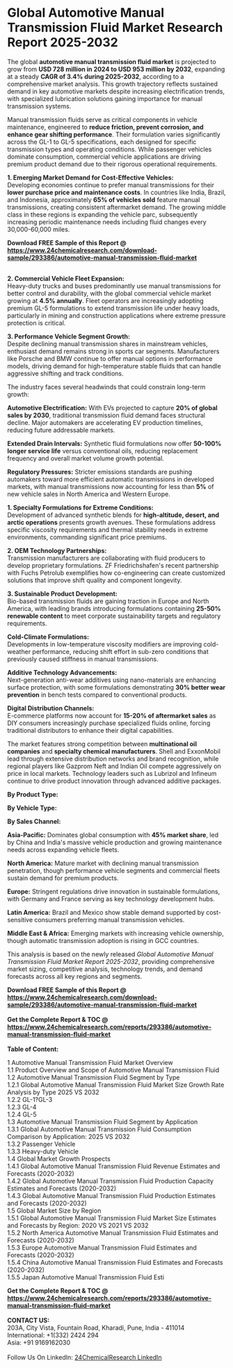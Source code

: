<h1>Global Automotive Manual Transmission Fluid Market Research Report 2025-2032</h1><p>The global <strong>automotive manual transmission fluid market</strong> is projected to grow from <strong>USD 728 million in 2024 to USD 953 million by 2032</strong>, expanding at a steady <strong>CAGR of 3.4% during 2025-2032</strong>, according to a comprehensive market analysis. This growth trajectory reflects sustained demand in key automotive markets despite increasing electrification trends, with specialized lubrication solutions gaining importance for manual transmission systems.</p><p>Manual transmission fluids serve as critical components in vehicle maintenance, engineered to <strong>reduce friction, prevent corrosion, and enhance gear shifting performance</strong>. Their formulation varies significantly across the GL-1 to GL-5 specifications, each designed for specific transmission types and operating conditions. While passenger vehicles dominate consumption, commercial vehicle applications are driving premium product demand due to their rigorous operational requirements.</p><p><strong>1. Emerging Market Demand for Cost-Effective Vehicles:</strong><br>
Developing economies continue to prefer manual transmissions for their <strong>lower purchase price and maintenance costs</strong>. In countries like India, Brazil, and Indonesia, approximately <strong>65% of vehicles sold</strong> feature manual transmissions, creating consistent aftermarket demand. The growing middle class in these regions is expanding the vehicle parc, subsequently increasing periodic maintenance needs including fluid changes every 30,000-60,000 miles.</p><div><b>Download FREE Sample of this Report @ 
            <a href="https://www.24chemicalresearch.com/download-sample/293386/automotive-manual-transmission-fluid-market">
            https://www.24chemicalresearch.com/download-sample/293386/automotive-manual-transmission-fluid-market</a></b></div><br><p><strong>2. Commercial Vehicle Fleet Expansion:</strong><br>
Heavy-duty trucks and buses predominantly use manual transmissions for better control and durability, with the global commercial vehicle market growing at <strong>4.5% annually</strong>. Fleet operators are increasingly adopting premium GL-5 formulations to extend transmission life under heavy loads, particularly in mining and construction applications where extreme pressure protection is critical.</p><p><strong>3. Performance Vehicle Segment Growth:</strong><br>
Despite declining manual transmission shares in mainstream vehicles, enthusiast demand remains strong in sports car segments. Manufacturers like Porsche and BMW continue to offer manual options in performance models, driving demand for high-temperature stable fluids that can handle aggressive shifting and track conditions.</p><p>The industry faces several headwinds that could constrain long-term growth:</p><p><strong>Automotive Electrification:</strong> With EVs projected to capture <strong>20% of global sales by 2030</strong>, traditional transmission fluid demand faces structural decline. Major automakers are accelerating EV production timelines, reducing future addressable markets.</p><p><strong>Extended Drain Intervals:</strong> Synthetic fluid formulations now offer <strong>50-100% longer service life</strong> versus conventional oils, reducing replacement frequency and overall market volume growth potential.</p><p><strong>Regulatory Pressures:</strong> Stricter emissions standards are pushing automakers toward more efficient automatic transmissions in developed markets, with manual transmissions now accounting for less than <strong>5%</strong> of new vehicle sales in North America and Western Europe.</p><p><strong>1. Specialty Formulations for Extreme Conditions:</strong><br>
Development of advanced synthetic blends for <strong>high-altitude, desert, and arctic operations</strong> presents growth avenues. These formulations address specific viscosity requirements and thermal stability needs in extreme environments, commanding significant price premiums.</p><p><strong>2. OEM Technology Partnerships:</strong><br>
Transmission manufacturers are collaborating with fluid producers to develop proprietary formulations. ZF Friedrichshafen's recent partnership with Fuchs Petrolub exemplifies how co-engineering can create customized solutions that improve shift quality and component longevity.</p><p><strong>3. Sustainable Product Development:</strong><br>
Bio-based transmission fluids are gaining traction in Europe and North America, with leading brands introducing formulations containing <strong>25-50% renewable content</strong> to meet corporate sustainability targets and regulatory requirements.</p><p><strong>Cold-Climate Formulations:</strong><br>
	Developments in low-temperature viscosity modifiers are improving cold-weather performance, reducing shift effort in sub-zero conditions that previously caused stiffness in manual transmissions.</p><p><strong>Additive Technology Advancements:</strong><br>
	Next-generation anti-wear additives using nano-materials are enhancing surface protection, with some formulations demonstrating <strong>30% better wear prevention</strong> in bench tests compared to conventional products.</p><p><strong>Digital Distribution Channels:</strong><br>
	E-commerce platforms now account for <strong>15-20% of aftermarket sales</strong> as DIY consumers increasingly purchase specialized fluids online, forcing traditional distributors to enhance their digital capabilities.</p><p>The market features strong competition between <strong>multinational oil companies</strong> and <strong>specialty chemical manufacturers</strong>. Shell and ExxonMobil lead through extensive distribution networks and brand recognition, while regional players like Gazprom Neft and Indian Oil compete aggressively on price in local markets. Technology leaders such as Lubrizol and Infineum continue to drive product innovation through advanced additive packages.</p><p><strong>By Product Type:</strong></p><p><strong>By Vehicle Type:</strong></p><p><strong>By Sales Channel:</strong></p><p><strong>Asia-Pacific:</strong> Dominates global consumption with <strong>45% market share</strong>, led by China and India's massive vehicle production and growing maintenance needs across expanding vehicle fleets.</p><p><strong>North America:</strong> Mature market with declining manual transmission penetration, though performance vehicle segments and commercial fleets sustain demand for premium products.</p><p><strong>Europe:</strong> Stringent regulations drive innovation in sustainable formulations, with Germany and France serving as key technology development hubs.</p><p><strong>Latin America:</strong> Brazil and Mexico show stable demand supported by cost-sensitive consumers preferring manual transmission vehicles.</p><p><strong>Middle East &amp; Africa:</strong> Emerging markets with increasing vehicle ownership, though automatic transmission adoption is rising in GCC countries.</p><p>This analysis is based on the newly released <em>Global Automotive Manual Transmission Fluid Market Report 2025-2032</em>, providing comprehensive market sizing, competitive analysis, technology trends, and demand forecasts across all key regions and segments.</p><div><b>Download FREE Sample of this Report @ 
            <a href="https://www.24chemicalresearch.com/download-sample/293386/automotive-manual-transmission-fluid-market">
            https://www.24chemicalresearch.com/download-sample/293386/automotive-manual-transmission-fluid-market</a></b></div><br><div><b>Get the Complete Report & TOC @ 
            <a href="https://www.24chemicalresearch.com/reports/293386/automotive-manual-transmission-fluid-market">
            https://www.24chemicalresearch.com/reports/293386/automotive-manual-transmission-fluid-market</a></b></div><br>
            <b>Table of Content:</b><p>1 Automotive Manual Transmission Fluid Market Overview<br />
    1.1 Product Overview and Scope of Automotive Manual Transmission Fluid<br />
    1.2 Automotive Manual Transmission Fluid Segment by Type<br />
        1.2.1 Global Automotive Manual Transmission Fluid Market Size Growth Rate Analysis by Type 2025 VS 2032<br />
        1.2.2 GL-1?GL-3<br />
        1.2.3 GL-4<br />
        1.2.4 GL-5<br />
    1.3 Automotive Manual Transmission Fluid Segment by Application<br />
        1.3.1 Global Automotive Manual Transmission Fluid Consumption Comparison by Application: 2025 VS 2032<br />
        1.3.2 Passenger Vehicle<br />
        1.3.3 Heavy-duty Vehicle<br />
    1.4 Global Market Growth Prospects<br />
        1.4.1 Global Automotive Manual Transmission Fluid Revenue Estimates and Forecasts (2020-2032)<br />
        1.4.2 Global Automotive Manual Transmission Fluid Production Capacity Estimates and Forecasts (2020-2032)<br />
        1.4.3 Global Automotive Manual Transmission Fluid Production Estimates and Forecasts (2020-2032)<br />
    1.5 Global Market Size by Region<br />
        1.5.1 Global Automotive Manual Transmission Fluid Market Size Estimates and Forecasts by Region: 2020 VS 2021 VS 2032<br />
        1.5.2 North America Automotive Manual Transmission Fluid Estimates and Forecasts (2020-2032)<br />
        1.5.3 Europe Automotive Manual Transmission Fluid Estimates and Forecasts (2020-2032)<br />
        1.5.4 China Automotive Manual Transmission Fluid Estimates and Forecasts (2020-2032)<br />
        1.5.5 Japan Automotive Manual Transmission Fluid Esti</p><div><b>Get the Complete Report & TOC @ 
            <a href="https://www.24chemicalresearch.com/reports/293386/automotive-manual-transmission-fluid-market">
            https://www.24chemicalresearch.com/reports/293386/automotive-manual-transmission-fluid-market</a></b></div><br><b>CONTACT US:</b><br>
            203A, City Vista, Fountain Road, Kharadi, Pune, India - 411014<br>
            International: +1(332) 2424 294<br>
            Asia: +91 9169162030 <br><br>
            Follow Us On LinkedIn: <a href="https://www.linkedin.com/company/24chemicalresearch/">24ChemicalResearch LinkedIn</a>